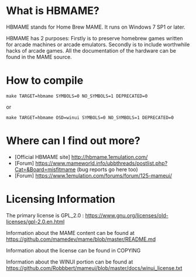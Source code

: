 What is HBMAME?
===============

HBMAME stands for Home Brew MAME. It runs on Windows 7 SP1 or later.

HBMAME has 2 purposes:
Firstly is to preserve homebrew games written for arcade machines or arcade emulators.
Secondly is to include worthwhile hacks of arcade games.
All the documentation of the hardware can be found in the MAME source.

How to compile
==============

```
make TARGET=hbmame SYMBOLS=0 NO_SYMBOLS=1 DEPRECATED=0
```

or

```
make TARGET=hbmame OSD=winui SYMBOLS=0 NO_SYMBOLS=1 DEPRECATED=0
```



Where can I find out more?
==========================

* [Official HBMAME site] http://hbmame.1emulation.com/
* [Forum] https://www.mameworld.info/ubbthreads/postlist.php?Cat=&Board=misfitmame (bug reports go here too)
* [Forum] https://www.1emulation.com/forums/forum/125-mameui/


Licensing Information
=====================

The primary license is GPL_2.0 : https://www.gnu.org/licenses/old-licenses/gpl-2.0.en.html

Information about the MAME content can be found at https://github.com/mamedev/mame/blob/master/README.md

Information about the license can be found in COPYING

Information about the WINUI portion can be found at https://github.com/Robbbert/mameui/blob/master/docs/winui_license.txt
